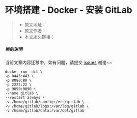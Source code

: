 #  环境搭建 - Docker - 安装 GitLab

> * 原文地址：[]()
> * 原文作者：[]()
> * 本文永久链接：[]()

##### **特别说明**

当前文章内容迁移中，如有问题，请提交 [issues](https://github.com/Starrier/starrier.github.io/issues) 谢谢~~

```shell script
docker run -dit \
-p 8443:443 \
-p 8080:80 \
-p 2222:22 \
-p 9090:9090 \
--name gitlab \
--restart always \
-v /home/gitlab/config:/etc/gitlab \
-v /home/gitlab/logs:/var/log/gitlab \
-v /home/gitlab/data:/var/opt/gitlab 
```
